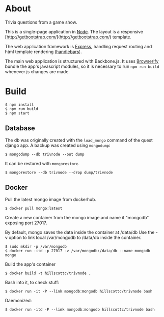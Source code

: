 # About

Trivia questions from a game show. 

This is a single-page application in [Node](https://nodejs.org/). 
The layout is a responsive [http://getbootstrap.com/](http://getbootstrap.com/) template.

The web application framework is [Express](http://expressjs.com/), handling request routing 
and html template rendering ([handlebars](http://handlebarsjs.com/)). 

The main web application is structured with Backbone.js. 
It uses [Browserify](http://browserify.org/) bundle the app's javascript modules, 
so it is necessary to run `npm run build` whenever js changes are made. 


# Build

    $ npm install
    $ npm run build
    $ npm start


## Database
The db was originally created with the `load_mongo` command of the quest django app.
A backup was created using `mongodump`:

    $ mongodump --db trivnode --out dump    
 
It can be restored with `mongorestore`.

    $ mongorestore --db trivnode --drop dump/trivnode
    

## Docker

Pull the latest mongo image from dockerhub.

    $ docker pull mongo:latest

Create a new container from the mongo image and name it "mongodb" exposing port 27017. 




By default, mongo saves the data inside the container at /data/db
Use the -v option to link local /var/mongodb to /data/db inside the container. 

    $ sudo mkdir -p /var/mongodb
    $ docker run -itd -p 27017 -v /var/mongodb:/data/db --name mongodb mongo


Build the app's container

    $ docker build -t hillscottc/trivnode .

Bash into it, to check stuff:

    $ docker run -it -P --link mongodb:mongodb hillscottc/trivnode bash

Daemonized:

    $ docker run -itd -P --link mongodb:mongodb hillscottc/trivnode bash

